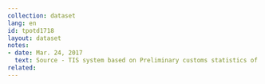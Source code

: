 ```yaml
---
collection: dataset
lang: en
id: tpotd1718
layout: dataset
notes: 
- date: Mar. 24, 2017
  text: Source - TIS system based on Preliminary customs statistics of Islamic Republic of Iran
related:
---
```

